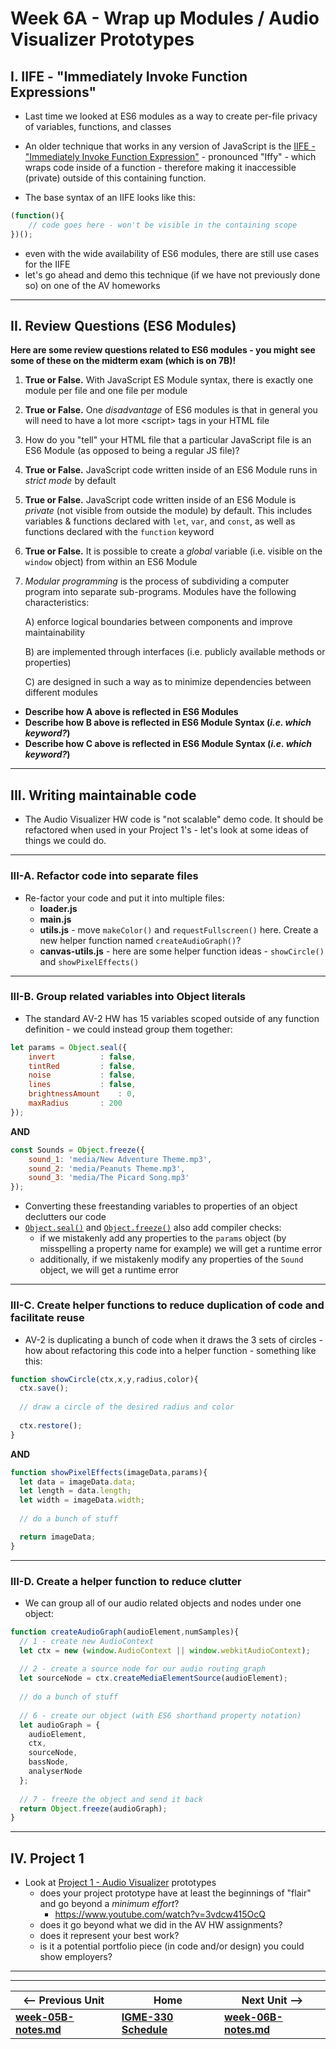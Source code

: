 # Week 6A - Wrap up Modules / Audio Visualizer Prototypes

## I. IIFE - "Immediately Invoke Function Expressions"

- Last time we looked at ES6 modules as a way to create per-file privacy of variables, functions, and classes
- An older technique that works in any version of JavaScript is the [IIFE - "Immediately Invoke Function Expression"](https://developer.mozilla.org/en-US/docs/Glossary/IIFE) - pronounced "Iffy" - which wraps code inside of a function - therefore making it inaccessible (private) outside of this containing function.

- The base syntax of an IIFE looks like this:

```js
(function(){
    // code goes here - won't be visible in the containing scope
})();
```

- even with the wide availability of ES6 modules, there are still use cases for the IIFE
- let's go ahead and demo this technique (if we have not previously done so) on one of the AV homeworks

<hr>

<a id="review-questions"></a>
 
## II. Review Questions (ES6 Modules)

**Here are some review questions related to ES6 modules - you might see some of these on the midterm exam (which is on 7B)!**

1) **True or False.** With JavaScript ES Module syntax, there is exactly one module per file and one file per module

2) **True or False.** One *disadvantage* of ES6 modules is that in general you will need to have a lot more &lt;script> tags in your HTML file

3) How do you "tell" your HTML file that a particular JavaScript file is an ES6 Module (as opposed to being a regular JS file)? 

4) **True or False.** JavaScript code written inside of an ES6 Module runs in *strict mode* by default

5) **True or False.** JavaScript code written inside of an ES6 Module is *private* (not visible from outside the module) by default. This includes variables & functions declared with `let`, `var`, and `const`, as well as functions declared with the `function` keyword

6) **True or False.** It is possible to create a *global* variable (i.e. visible on the `window` object) from within an ES6 Module

7) *Modular programming* is the process of subdividing a computer program into separate sub-programs. Modules have the following characteristics:

    A) enforce logical boundaries between components and improve maintainability
  
    B) are implemented through interfaces (i.e. publicly available methods or properties)
  
    C) are designed in such a way as to minimize dependencies between different modules

- **Describe how A above is reflected in ES6 Modules**
- **Describe how B above is reflected in ES6 Module Syntax (*i.e. which keyword?*)**
- **Describe how C above is reflected in ES6 Module Syntax (*i.e. which keyword?*)**

<hr>

<a id="section3"></a>

## III. Writing maintainable code

- The Audio Visualizer HW code is "not scalable" demo code. It should be refactored when used in your Project 1's - let's look at some ideas of things we could do.

<hr>

### III-A. Refactor code into separate files

- Re-factor your code and put it into multiple files:
  - **loader.js**
  - **main.js**
  - **utils.js** - move `makeColor()` and `requestFullscreen()` here. Create a new helper function named `createAudioGraph()`?
  - **canvas-utils.js** - here are some helper function ideas - `showCircle()` and `showPixelEffects()`

<hr>

### III-B. Group related variables into Object literals

- The standard AV-2 HW has 15 variables scoped outside of any function definition - we could instead group them together:

```js
let params = Object.seal({
	invert 			: false,
	tintRed 		: false, 
	noise 			: false, 
	lines 			: false,
	brightnessAmount 	: 0,
	maxRadius		: 200
});
```

**AND**

```js
const Sounds = Object.freeze({
	sound_1: 'media/New Adventure Theme.mp3',
	sound_2: 'media/Peanuts Theme.mp3',
	sound_3: 'media/The Picard Song.mp3'
});
```

- Converting these freestanding variables to properties of an object declutters our code
- [`Object.seal()`](https://developer.mozilla.org/en-US/docs/Web/JavaScript/Reference/Global_Objects/Object/seal) and [`Object.freeze()`](https://developer.mozilla.org/en-US/docs/Web/JavaScript/Reference/Global_Objects/Object/freeze) also add compiler checks:
  - if we mistakenly add any properties to the `params` object (by misspelling a property name for example) we will get a runtime error
  - additionally, if we mistakenly modify any properties of the `Sound` object, we will get a runtime error

<hr>

### III-C. Create helper functions to reduce duplication of code and facilitate reuse

- AV-2 is duplicating a bunch of code when it draws the 3 sets of circles - how about refactoring this code into a helper function - something like this:

```js
function showCircle(ctx,x,y,radius,color){
  ctx.save();
  
  // draw a circle of the desired radius and color
  
  ctx.restore();
}
```

**AND**

```js
function showPixelEffects(imageData,params){
  let data = imageData.data;
  let length = data.length;
  let width = imageData.width;
	
  // do a bunch of stuff

  return imageData;
}
```


<hr>
  
### III-D. Create a helper function to reduce clutter

- We can group all of our audio related objects and nodes under one object:

```js
function createAudioGraph(audioElement,numSamples){
  // 1 - create new AudioContext
  let ctx = new (window.AudioContext || window.webkitAudioContext);
	
  // 2 - create a source node for our audio routing graph
  let sourceNode = ctx.createMediaElementSource(audioElement); 
	
  // do a bunch of stuff
	
  // 6 - create our object (with ES6 shorthand property notation)
  let audioGraph = {
    audioElement,
    ctx,
    sourceNode,
    bassNode,
    analyserNode
  };
	
  // 7 - freeze the object and send it back
  return Object.freeze(audioGraph);
}
```

<hr>

## IV. Project 1
- Look at [Project 1 - Audio Visualizer](../projects/project-1.md) prototypes
  - does your project prototype have at least the beginnings of "flair" and go beyond a *minimum effort*? 
    - https://www.youtube.com/watch?v=3vdcw415OcQ
  - does it go beyond what we did in the AV HW assignments?
  - does it represent your best work? 
  - is it a potential portfolio piece (in code and/or design) you could show employers?
  

<hr><hr>

| <-- Previous Unit | Home | Next Unit -->
| --- | --- | --- 
| [**week-05B-notes.md**](week-05B-notes.md)     |  [**IGME-330 Schedule**](../schedule.md) | [**week-06B-notes.md**](week-06B-notes.md)
